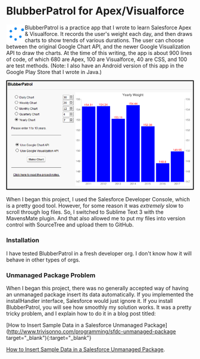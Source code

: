 # BlubberPatrol for Apex/Visualforce
<p>
<img height="50" width="50" align="left" src="https://github.com/MattTriv/blubberpatrol-apex/blob/master/src/staticresources/BPWaitGIF.resource">
BlubberPatrol is a practice app that I wrote to learn Salesforce Apex &amp; Visualforce. It records the user's weight each day, and then draws charts to show trends of various durations. The user can choose between the original Google Chart API, and the newer Google Visualization API to draw the charts. At the time of this writing, the app is about 900 lines of code, of which 680 are Apex, 100 are Visualforce, 40 are CSS, and 100 are test methods. (Note: I also have an Android version of this app in the Google Play Store that I wrote in Java.)
</p>

<p align="center">
<img src="https://github.com/MattTriv/blubberpatrol-apex/blob/master/src/staticresources/Screenshot.png">
</p>

<p>
When I began this project, I used the Salesforce Developer Console, which is a pretty good tool. However, for some reason it was <i>extremely</i> slow to scroll through log files. So, I switched to Sublime Text 3 with the MavensMate plugin. And that also allowed me to put my files into version control with SourceTree and upload them to GitHub.
</p>

<h3>Installation</h3>
I have tested BlubberPatrol in a fresh developer org. I don't know how it will behave in other types of orgs.

<h3>Unmanaged Package Problem</h3>
When I began this project, there was no generally accepted way of having an unmanaged package insert its data automatically. If you implemented the installHandler interface, Salesforce would just ignore it. If you install BlubberPatrol, you will see how smoothly my solution works. It was a pretty tricky problem, and I explain how to do it in a blog post titled: 

[How to Insert Sample Data in a Salesforce Unmanaged Package](http://www.trivisonno.com/programming/sfdc-unmanaged-package target="_blank"){:target="_blank"}

<a href="http://www.trivisonno.com/programming/sfdc-unmanaged-package" target="_blank">How to Insert Sample Data in a Salesforce Unmanaged Package</a>.